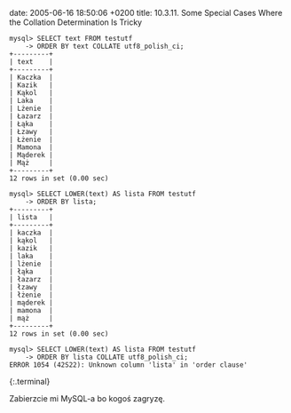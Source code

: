 date: 2005-06-16 18:50:06 +0200
title: 10.3.11. Some Special Cases Where the Collation Determination Is Tricky

~~~
mysql> SELECT text FROM testutf
    -> ORDER BY text COLLATE utf8_polish_ci;
+---------+
| text    |
+---------+
| Kaczka  |
| Kazik   |
| Kąkol   |
| Laka    |
| Lżenie  |
| Łazarz  |
| Łąka    |
| Łzawy   |
| Łżenie  |
| Mamona  |
| Mąderek |
| Mąż     |
+---------+
12 rows in set (0.00 sec)

mysql> SELECT LOWER(text) AS lista FROM testutf
    -> ORDER BY lista;
+---------+
| lista   |
+---------+
| kaczka  |
| kąkol   |
| kazik   |
| laka    |
| lżenie  |
| łąka    |
| łazarz  |
| łzawy   |
| łżenie  |
| mąderek |
| mamona  |
| mąż     |
+---------+
12 rows in set (0.00 sec)

mysql> SELECT LOWER(text) AS lista FROM testutf
    -> ORDER BY lista COLLATE utf8_polish_ci;
ERROR 1054 (42S22): Unknown column 'lista' in 'order clause'
~~~
{:.terminal}

Zabierzcie mi MySQL-a bo kogoś zagryzę.
